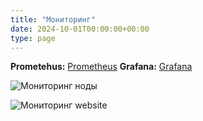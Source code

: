 ```yaml
---
title: "Мониторинг"
date: 2024-10-01T00:00:00+00:00
type: page
---
```


**Prometehus:** [Prometheus](https://prometheus.e-petko.dev/targets)
**Grafana:** [Grafana](https://grafana.e-petko.dev/dashboards)

![Мониторинг ноды](/metric-diag-node.png)



![Мониторинг website](/metrics-site.png)

